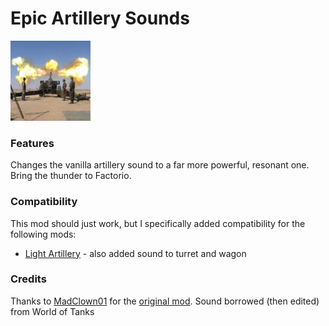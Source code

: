 # Epic Artillery Sounds
<img src="https://raw.githubusercontent.com/Wyrrrd/EpicArtillerySounds/master/thumbnail.png" width="128" height="128">

### Features
Changes the vanilla artillery sound to a far more powerful, resonant one. Bring the thunder to Factorio.

### Compatibility
This mod should just work, but I specifically added compatibility for the following mods:

+ [Light Artillery](https://mods.factorio.com/mod/lightArtillery) - also added sound to turret and wagon

### Credits
Thanks to [MadClown01](https://mods.factorio.com/user/MadClown01) for the [original mod](https://mods.factorio.com/mod/Epic-Artillery-Sounds).
Sound borrowed (then edited) from World of Tanks